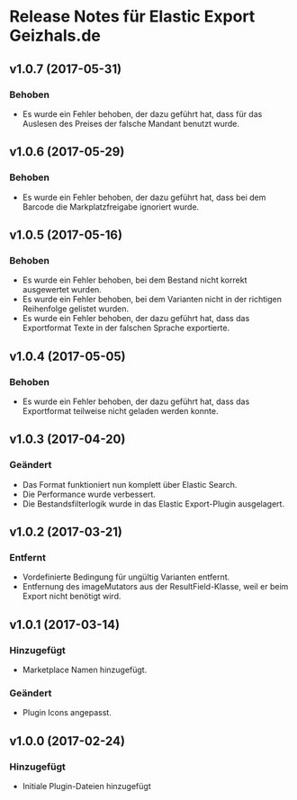 # Release Notes für Elastic Export Geizhals.de

## v1.0.7 (2017-05-31)

### Behoben
- Es wurde ein Fehler behoben, der dazu geführt hat, dass für das Auslesen des Preises der falsche Mandant benutzt wurde.

## v1.0.6 (2017-05-29)

### Behoben
- Es wurde ein Fehler behoben, der dazu geführt hat, dass bei dem Barcode die Markplatzfreigabe ignoriert wurde.

## v1.0.5 (2017-05-16)

### Behoben
- Es wurde ein Fehler behoben, bei dem Bestand nicht korrekt ausgewertet wurden.
- Es wurde ein Fehler behoben, bei dem Varianten nicht in der richtigen Reihenfolge gelistet wurden.
- Es wurde ein Fehler behoben, der dazu geführt hat, dass das Exportformat Texte in der falschen Sprache exportierte.

## v1.0.4 (2017-05-05)

### Behoben
- Es wurde ein Fehler behoben, der dazu geführt hat, dass das Exportformat teilweise nicht geladen werden konnte.

## v1.0.3 (2017-04-20)

### Geändert
- Das Format funktioniert nun komplett über Elastic Search.
- Die Performance wurde verbessert.
- Die Bestandsfilterlogik wurde in das Elastic Export-Plugin ausgelagert.

## v1.0.2 (2017-03-21)

### Entfernt
- Vordefinierte Bedingung für ungültig Varianten entfernt.
- Entfernung des imageMutators aus der ResultField-Klasse, weil er beim Export nicht benötigt wird.

## v1.0.1 (2017-03-14)

### Hinzugefügt
- Marketplace Namen hinzugefügt.

### Geändert
- Plugin Icons angepasst.

## v1.0.0 (2017-02-24)

### Hinzugefügt
- Initiale Plugin-Dateien hinzugefügt